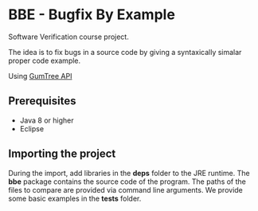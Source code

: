 # BBE - Bugfix By Example

Software Verification course project.

The idea is to fix bugs in a source code by giving a syntaxically simalar proper code example.

Using [GumTree API](https://github.com/GumTreeDiff/gumtree)


## Prerequisites

- Java 8 or higher
- Eclipse


## Importing the project

During the import, add libraries in the **deps** folder to the JRE runtime.
The **bbe** package contains the source code of the program.
The paths of the files to compare are provided via command line arguments. We provide some basic examples in the **tests** folder.
